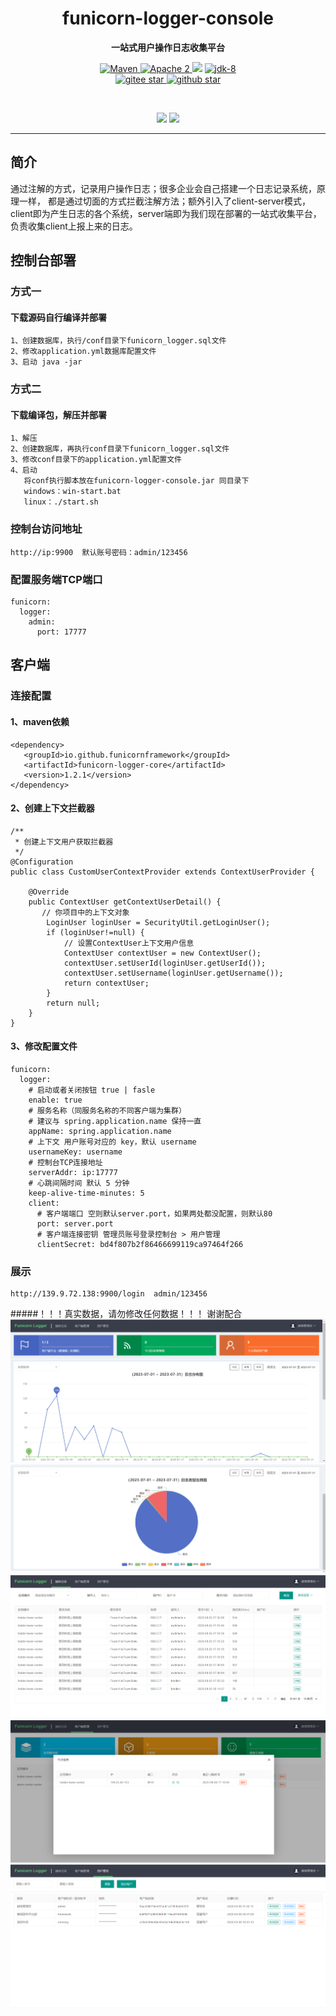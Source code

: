 <h1 align="center" style="text-align:center;">
  funicorn-logger-console
</h1>
<p align="center">
	<strong>一站式用户操作日志收集平台</strong>
</p>

<p align="center">
    <a target="_blank" href="https://search.maven.org/artifact/org.noear/socketd">
        <img src="https://img.shields.io/maven-central/v/org.noear/socketd.svg?label=Maven%20Central" alt="Maven" />
    </a>
    <a target="_blank" href="https://www.apache.org/licenses/LICENSE-2.0.txt">
		<img src="https://img.shields.io/:license-Apache2-blue.svg" alt="Apache 2" />
	</a>
   <a target="_blank" href="https://www.oracle.com/java/technologies/javase/javase-jdk8-downloads.html">
		<img src="https://img.shields.io/badge/springboot-2.7.9-blue"/></a>
	</a>
    <a target="_blank" href="https://spring.io/projects/spring-boot/">
		<img src="https://img.shields.io/badge/JDK-8-green.svg" alt="jdk-8" />
	</a>
    <br />
    <a target="_blank" href='https://gitee.com/noear/socketd/stargazers'>
        <img src='https://gitee.com/liu_hao3/funicorn-logger-console/badge/star.svg' alt='gitee star'/>
    </a>
    <a target="_blank" href='https://github.com/noear/socketd/stargazers'>
        <img src="https://img.shields.io/github/stars/funicornframework/funicorn-logger-console.svg?logo=github" alt="github star"/>
    </a>
</p>

<br/>
<p align="center">
	<a href="https://jq.qq.com/?_wv=1027&k=kjB5JNiC">
	<img src="https://img.shields.io/badge/QQ-407770627-orange"/></a>
     <a href="https://weixin.qq.com">
	<img src="https://img.shields.io/badge/微信-Funicorn_cloud-re"/></a>
</p>


<hr />

## 简介
通过注解的方式，记录用户操作日志；很多企业会自己搭建一个日志记录系统，原理一样，
都是通过切面的方式拦截注解方法；额外引入了client-server模式，
client即为产生日志的各个系统，server端即为我们现在部署的一站式收集平台，负责收集client上报上来的日志。
## 控制台部署
### 方式一
#### 下载源码自行编译并部署
````
1、创建数据库，执行/conf目录下funicorn_logger.sql文件  
2、修改application.yml数据库配置文件  
3、启动 java -jar
````
### 方式二
#### 下载编译包，解压并部署
````
1、解压   
2、创建数据库，再执行conf目录下funicorn_logger.sql文件  
3、修改conf目录下的application.yml配置文件  
4、启动
   将conf执行脚本放在funicorn-logger-console.jar 同目录下 
   windows：win-start.bat   
   linux：./start.sh
````
### 控制台访问地址
````
http://ip:9900  默认账号密码：admin/123456
````
### 配置服务端TCP端口
````
funicorn:
  logger:
    admin: 
      port: 17777
````
## 客户端
### 连接配置
#### 1、maven依赖
````
<dependency>
   <groupId>io.github.funicornframework</groupId>
   <artifactId>funicorn-logger-core</artifactId>
   <version>1.2.1</version>
</dependency>
````
#### 2、创建上下文拦截器
````
/**
 * 创建上下文用户获取拦截器
 */
@Configuration
public class CustomUserContextProvider extends ContextUserProvider {

    @Override
    public ContextUser getContextUserDetail() {
       // 你项目中的上下文对象
        LoginUser loginUser = SecurityUtil.getLoginUser();
        if (loginUser!=null) {
            // 设置ContextUser上下文用户信息
            ContextUser contextUser = new ContextUser();
            contextUser.setUserId(loginUser.getUserId());
            contextUser.setUsername(loginUser.getUsername());
            return contextUser;
        }
        return null;
    }
}
````
#### 3、修改配置文件
````
funicorn:
  logger: 
    # 启动或者关闭按钮 true | fasle
    enable: true
    # 服务名称（同服务名称的不同客户端为集群） 
    # 建议与 spring.application.name 保持一直
    appName: spring.application.name
    # 上下文 用户账号对应的 key，默认 username
    usernameKey: username
    # 控制台TCP连接地址
    serverAddr: ip:17777
    # 心跳间隔时间 默认 5 分钟
    keep-alive-time-minutes: 5
    client: 
      # 客户端端口 空则默认server.port，如果两处都没配置，则默认80
      port: server.port
      # 客户端连接密钥 管理员账号登录控制台 > 用户管理
      clientSecret: bd4f807b2f86466699119ca97464f266 
````

### 展示
````
http://139.9.72.138:9900/login  admin/123456  
````
#####！！！真实数据，请勿修改任何数据！！！ 谢谢配合
![img_5.png](introduce/img_5.png)
![img_6.png](introduce/img_6.png)  
![img.png](introduce/img.png)
![img_1.png](introduce/img_1.png)
![img_2.png](introduce/img_2.png)